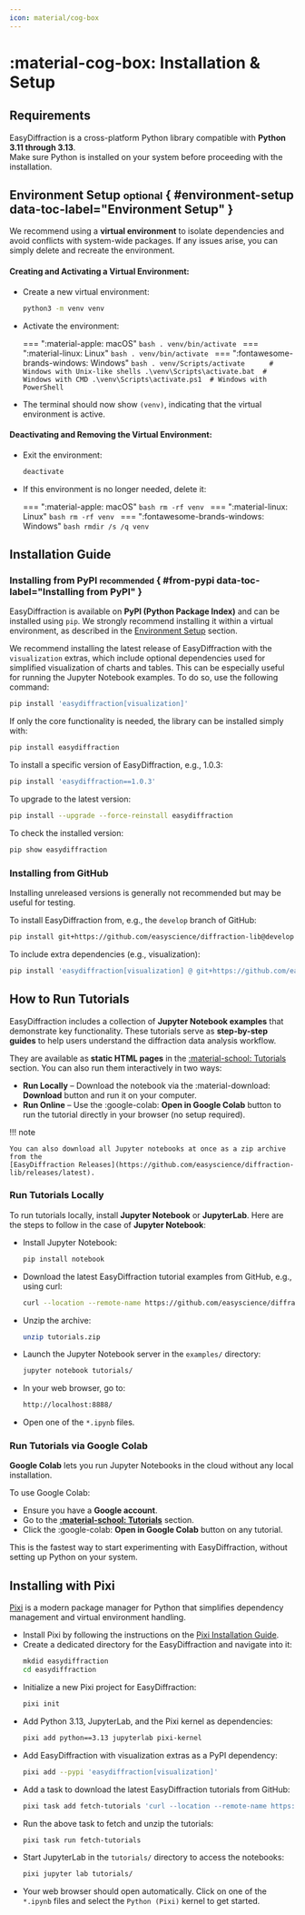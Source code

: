 ```yaml
---
icon: material/cog-box
---
```


# :material-cog-box: Installation & Setup

## Requirements

EasyDiffraction is a cross-platform Python library compatible with **Python 3.11
through 3.13**.  
Make sure Python is installed on your system before proceeding with the
installation.

## Environment Setup <small>optional</small> { #environment-setup data-toc-label="Environment Setup" }

We recommend using a **virtual environment** to isolate dependencies and avoid
conflicts with system-wide packages. If any issues arise, you can simply delete
and recreate the environment.

#### Creating and Activating a Virtual Environment:

- Create a new virtual environment:
  ```bash
  python3 -m venv venv
  ```

<!-- prettier-ignore-start -->

- Activate the environment:

    === ":material-apple: macOS"
        ```bash
        . venv/bin/activate
        ```
    === ":material-linux: Linux"
        ```bash
        . venv/bin/activate
        ```
    === ":fontawesome-brands-windows: Windows"
        ```bash
        . venv/Scripts/activate      # Windows with Unix-like shells
        .\venv\Scripts\activate.bat  # Windows with CMD
        .\venv\Scripts\activate.ps1  # Windows with PowerShell
        ```

<!-- prettier-ignore-end -->

- The terminal should now show `(venv)`, indicating that the virtual environment
  is active.

#### Deactivating and Removing the Virtual Environment:

- Exit the environment:
  ```bash
  deactivate
  ```

<!-- prettier-ignore-start -->

- If this environment is no longer needed, delete it:

    === ":material-apple: macOS"
        ```bash
        rm -rf venv
        ```
    === ":material-linux: Linux"
        ```bash
        rm -rf venv
        ```
    === ":fontawesome-brands-windows: Windows"
        ```bash
        rmdir /s /q venv
        ```

<!-- prettier-ignore-end -->

## Installation Guide

### Installing from PyPI <small>recommended</small> { #from-pypi data-toc-label="Installing from PyPI" }

EasyDiffraction is available on **PyPI (Python Package Index)** and can be
installed using `pip`. We strongly recommend installing it within a virtual
environment, as described in the [Environment Setup](#environment-setup)
section.

We recommend installing the latest release of EasyDiffraction with the
`visualization` extras, which include optional dependencies used for simplified
visualization of charts and tables. This can be especially useful for running
the Jupyter Notebook examples. To do so, use the following command:

```bash
pip install 'easydiffraction[visualization]'
```

If only the core functionality is needed, the library can be installed simply
with:

```bash
pip install easydiffraction
```

To install a specific version of EasyDiffraction, e.g., 1.0.3:

```bash
pip install 'easydiffraction==1.0.3'
```

To upgrade to the latest version:

```bash
pip install --upgrade --force-reinstall easydiffraction
```

To check the installed version:

```bash
pip show easydiffraction
```

### Installing from GitHub

Installing unreleased versions is generally not recommended but may be useful
for testing.

To install EasyDiffraction from, e.g., the `develop` branch of GitHub:

```bash
pip install git+https://github.com/easyscience/diffraction-lib@develop
```

To include extra dependencies (e.g., visualization):

```bash
pip install 'easydiffraction[visualization] @ git+https://github.com/easyscience/diffraction-lib@develop'
```

## How to Run Tutorials

EasyDiffraction includes a collection of **Jupyter Notebook examples** that
demonstrate key functionality. These tutorials serve as **step-by-step guides**
to help users understand the diffraction data analysis workflow.

They are available as **static HTML pages** in the
[:material-school: Tutorials](../tutorials/index.md) section. You can also run
them interactively in two ways:

- **Run Locally** – Download the notebook via the :material-download:
  **Download** button and run it on your computer.
- **Run Online** – Use the :google-colab: **Open in Google Colab** button to run
  the tutorial directly in your browser (no setup required).

!!! note

    You can also download all Jupyter notebooks at once as a zip archive from the
    [EasyDiffraction Releases](https://github.com/easyscience/diffraction-lib/releases/latest).

### Run Tutorials Locally

To run tutorials locally, install **Jupyter Notebook** or **JupyterLab**. Here
are the steps to follow in the case of **Jupyter Notebook**:

- Install Jupyter Notebook:
  ```bash
  pip install notebook
  ```
- Download the latest EasyDiffraction tutorial examples from GitHub, e.g., using
  curl:
  ```bash
  curl --location --remote-name https://github.com/easyscience/diffraction-lib/releases/latest/download/tutorials.zip
  ```
- Unzip the archive:
  ```bash
  unzip tutorials.zip
  ```
- Launch the Jupyter Notebook server in the `examples/` directory:
  ```bash
  jupyter notebook tutorials/
  ```
- In your web browser, go to:
  ```bash
  http://localhost:8888/
  ```
- Open one of the `*.ipynb` files.

### Run Tutorials via Google Colab

**Google Colab** lets you run Jupyter Notebooks in the cloud without any local
installation.

To use Google Colab:

- Ensure you have a **Google account**.
- Go to the **[:material-school: Tutorials](../tutorials/index.md)** section.
- Click the :google-colab: **Open in Google Colab** button on any tutorial.

This is the fastest way to start experimenting with EasyDiffraction, without
setting up Python on your system.

## Installing with Pixi

[Pixi](https://pixi.sh) is a modern package manager for Python that simplifies
dependency management and virtual environment handling.

- Install Pixi by following the instructions on the
  [Pixi Installation Guide](https://pixi.sh/latest/installation).
- Create a dedicated directory for the EasyDiffraction and navigate into it:
  ```bash
  mkdid easydiffraction
  cd easydiffraction
  ```
- Initialize a new Pixi project for EasyDiffraction:
  ```bash
  pixi init
  ```
- Add Python 3.13, JupyterLab, and the Pixi kernel as dependencies:
  ```bash
  pixi add python==3.13 jupyterlab pixi-kernel
  ```
- Add EasyDiffraction with visualization extras as a PyPI dependency:
  ```bash
  pixi add --pypi 'easydiffraction[visualization]'
  ```
- Add a task to download the latest EasyDiffraction tutorials from GitHub:
  ```bash
  pixi task add fetch-tutorials 'curl --location --remote-name https://github.com/easyscience/diffraction-lib/releases/latest/download/tutorials.zip && unzip tutorials.zip && rm tutorials.zip'
  ```
- Run the above task to fetch and unzip the tutorials:
  ```bash
  pixi task run fetch-tutorials
  ```
- Start JupyterLab in the `tutorials/` directory to access the notebooks:
  ```bash
  pixi jupyter lab tutorials/
  ```
- Your web browser should open automatically. Click on one of the `*.ipynb`
  files and select the `Python (Pixi)` kernel to get started.
